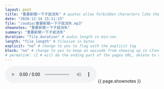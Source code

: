 ```yaml
---
layout: post
title: "重要新聞一下子就消失" # quotes allow forbidden characters like the colon
date: "2020-12-14 15:11:15"
file: "/audio/重要新聞一下子就消失.mp3"
shownotes: "重要新聞一下子就消失"
summary: "重要新聞一下子就消失"
duration: "file_duration" # audio length in min:sec
length: "file_length" # filesize in bytes
explicit: "no" # change to yes to flag with the explicit tag
block: "no" # change to yes to keep an episode from showing up in iTunes
# permalink: /1 # will be the ending part of the pages URL, delete to default to the title
---
```


<audio controls>
<source src="{{site.url}}{{site.baseurl}}{{ page.file }}" type="audio/x-mp3">
Your browser does not support the audio element.
</audio>
{{ page.shownotes }}
